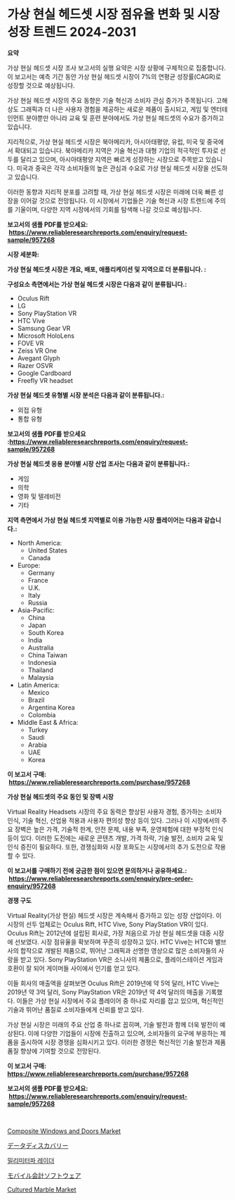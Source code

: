 <p><h1>가상 현실 헤드셋 시장 점유율 변화 및 시장 성장 트렌드 2024-2031</h1></p><p><strong>요약</strong></p>
<p><p>가상 현실 헤드셋 시장 조사 보고서의 실행 요약은 시장 상황에 구체적으로 집중합니다. 이 보고서는 예측 기간 동안 가상 현실 헤드셋 시장이 7%의 연평균 성장률(CAGR)로 성장할 것으로 예상됩니다. </p><p>가상 현실 헤드셋 시장의 주요 동향은 기술 혁신과 소비자 관심 증가가 주목됩니다. 고해상도 그래픽과 더 나은 사용자 경험을 제공하는 새로운 제품이 출시되고, 게임 및 엔터테인먼트 분야뿐만 아니라 교육 및 훈련 분야에서도 가상 현실 헤드셋의 수요가 증가하고 있습니다. </p><p>지리적으로, 가상 현실 헤드셋 시장은 북아메리카, 아시아태평양, 유럽, 미국 및 중국에서 확대되고 있습니다. 북아메리카 지역은 기술 혁신과 대형 기업의 적극적인 투자로 선두를 달리고 있으며, 아시아태평양 지역은 빠르게 성장하는 시장으로 주목받고 있습니다. 미국과 중국은 각각 소비자들의 높은 관심과 수요로 가상 현실 헤드셋 시장을 선도하고 있습니다.</p><p>이러한 동향과 지리적 분포를 고려할 때, 가상 현실 헤드셋 시장은 미래에 더욱 빠른 성장을 이어갈 것으로 전망됩니다. 이 시장에서 기업들은 기술 혁신과 시장 트렌드에 주의를 기울이며, 다양한 지역 시장에서의 기회를 탐색해 나갈 것으로 예상됩니다.</p></p>
<p><strong>보고서의 샘플 PDF를 받으세요: &nbsp;<a href="https://www.reliableresearchreports.com/enquiry/request-sample/957268">https://www.reliableresearchreports.com/enquiry/request-sample/957268</a></strong></p>
<p><strong>시장 세분화:</strong></p>
<p><strong> 가상 현실 헤드셋 시장은 개요, 배포, 애플리케이션 및 지역으로 더 분류됩니다. :</strong></p>
<p><strong>구성요소 측면에서는 가상 현실 헤드셋 시장은 다음과 같이 분류됩니다.:</strong></p>
<p><ul><li>Oculus Rift</li><li>LG</li><li>Sony PlayStation VR</li><li>HTC Vive</li><li>Samsung Gear VR</li><li>Microsoft HoloLens</li><li>FOVE VR</li><li>Zeiss VR One</li><li>Avegant Glyph</li><li>Razer OSVR</li><li>Google Cardboard</li><li>Freefly VR headset</li></ul></p>
<p><strong> 가상 현실 헤드셋 유형별 시장 분석은 다음과 같이 분류됩니다.:</strong></p>
<p><ul><li>외접 유형</li><li>통합 유형</li></ul></p>
<p><strong>보고서의 샘플 PDF를 받으세요 :<a href="https://www.reliableresearchreports.com/enquiry/request-sample/957268">https://www.reliableresearchreports.com/enquiry/request-sample/957268</a></strong></p>
<p><strong> 가상 현실 헤드셋 응용 분야별 시장 산업 조사는 다음과 같이 분류됩니다.:</strong></p>
<p><ul><li>게임</li><li>의학</li><li>영화 및 텔레비전</li><li>기타</li></ul></p>
<p><strong>지역 측면에서 가상 현실 헤드셋 지역별로 이용 가능한 시장 플레이어는 다음과 같습니다.:</strong></p>
<p><ul>
    <li>
        North America:
        <ul>
            <li>United States</li>
            <li>Canada</li>
        </ul>
    </li>
    <li>
        Europe:
        <ul>
            <li>Germany</li>
            <li>France</li>
            <li>U.K.</li>
            <li>Italy</li>
            <li>Russia</li>
        </ul>
    </li>
    <li>
        Asia-Pacific:
        <ul>
            <li>China</li>
            <li>Japan</li>
            <li>South Korea</li>
            <li>India</li>
            <li>Australia</li>
            <li>China Taiwan</li>
            <li>Indonesia</li>
            <li>Thailand</li>
            <li>Malaysia</li>
        </ul>
    </li>
    <li>
        Latin America:
        <ul>
            <li>Mexico</li>
            <li>Brazil</li>
            <li>Argentina Korea</li>
            <li>Colombia</li>
        </ul>
    </li>
    <li>
        Middle East & Africa:
        <ul>
            <li>Turkey</li>
            <li>Saudi</li>
            <li>Arabia</li>
            <li>UAE</li>
            <li>Korea</li>
        </ul>
    </li>
    </ul></p>
<p><strong>이 보고서 구매: &nbsp;<a href="https://www.reliableresearchreports.com/purchase/957268">https://www.reliableresearchreports.com/purchase/957268</a></strong></p>
<p><strong>가상 현실 헤드셋의 주요 동인 및 장벽 시장</strong></p>
<p><p>Virtual Reality Headsets 시장의 주요 동력은 향상된 사용자 경험, 증가하는 소비자 인식, 기술 혁신, 산업용 적용과 사용자 편의성 향상 등이 있다. 그러나 이 시장에서의 주요 장벽은 높은 가격, 기술적 한계, 안전 문제, 내용 부족, 운영체험에 대한 부정적 인식 등이 있다. 이러한 도전에는 새로운 콘텐츠 개발, 가격 하락, 기술 발전, 소비자 교육 및 인식 증진이 필요하다. 또한, 경쟁심화와 시장 포화도는 시장에서의 추가 도전으로 작용할 수 있다.</p></p>
<p><strong>이 보고서를 구매하기 전에 궁금한 점이 있으면 문의하거나 공유하세요.: &nbsp;<a href="https://www.reliableresearchreports.com/enquiry/pre-order-enquiry/957268">https://www.reliableresearchreports.com/enquiry/pre-order-enquiry/957268</a></strong></p>
<p><strong>경쟁 구도</strong></p>
<p><p>Virtual Reality(가상 현실) 헤드셋 시장은 계속해서 증가하고 있는 성장 산업이다. 이 시장의 선두 업체로는 Oculus Rift, HTC Vive, Sony PlayStation VR이 있다. Oculus Rift는 2012년에 설립된 회사로, 가장 처음으로 가상 현실 헤드셋을 대중 시장에 선보였다. 시장 점유율을 확보하며 꾸준히 성장하고 있다. HTC Vive는 HTC와 밸브사의 합작으로 개발된 제품으로, 뛰어난 그래픽과 선명한 영상으로 많은 소비자들의 사랑을 받고 있다. Sony PlayStation VR은 소니사의 제품으로, 플레이스테이션 게임과 호환이 잘 되어 게이머들 사이에서 인기를 얻고 있다.</p><p>이들 회사의 매출액을 살펴보면 Oculus Rift은 2019년에 약 5억 달러, HTC Vive는 2019년 약 3억 달러, Sony PlayStation VR은 2019년 약 4억 달러의 매출을 기록했다. 이들은 가상 현실 시장에서 주요 플레이어 중 하나로 자리를 잡고 있으며, 혁신적인 기술과 뛰어난 품질로 소비자들에게 신뢰를 받고 있다.</p><p>가상 현실 시장은 미래의 주요 산업 중 하나로 꼽히며, 기술 발전과 함께 더욱 발전이 예상된다. 이에 다양한 기업들이 시장에 진출하고 있으며, 소비자들의 요구에 부응하는 제품을 출시하여 시장 경쟁을 심화시키고 있다. 이러한 경쟁은 혁신적인 기술 발전과 제품 품질 향상에 기여할 것으로 전망된다.</p></p>
<p><strong>이 보고서 구매: &nbsp; <a href="https://www.reliableresearchreports.com/purchase/957268">https://www.reliableresearchreports.com/purchase/957268</a></strong></p>
<p><strong>보고서의 샘플 PDF를 받으세요: &nbsp;<a href="https://www.reliableresearchreports.com/enquiry/request-sample/957268">https://www.reliableresearchreports.com/enquiry/request-sample/957268</a></strong><strong></strong></p>
<p>&nbsp;</p>
<p><p><a href="https://view.publitas.com/reportprime-1/composite-windows-and-doors-market-size-share-trends-analysis-report-by-material-by-type-by-end-user-by-region-and-segment-forecasts-2024-2031/">Composite Windows and Doors Market</a></p><p><a href="https://github.com/vhemk0794148/Market-Research-Report-List-1/blob/main/3612447186299.md">データディスカバリー</a></p><p><a href="https://github.com/vss5505pa7z1p/Market-Research-Report-List-1/blob/main/5993076186204.md">밀리미터파 레이더</a></p><p><a href="https://medium.com/@nikolaskirlin2023/%E3%83%A2%E3%83%90%E3%82%A4%E3%83%AB%E4%BC%9A%E8%A8%88%E3%82%BD%E3%83%95%E3%83%88%E3%82%A6%E3%82%A7%E3%82%A2%E5%B8%82%E5%A0%B4%E8%A6%8F%E6%A8%A1-%E5%B8%82%E5%A0%B4%E3%81%AE%E8%A6%8B%E9%80%9A%E3%81%97%E3%81%A8%E5%B8%82%E5%A0%B4%E4%BA%88%E6%B8%AC-2024%E5%B9%B4%E3%81%8B%E3%82%892031%E5%B9%B4-d94864f10f28">モバイル会計ソフトウェア</a></p><p><a href="https://issuu.com/reportprime-2/docs/cultured-marble-market-size-2030.pptx">Cultured Marble Market</a></p></p>